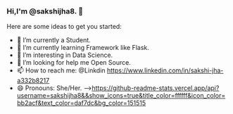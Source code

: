 ### Hi,I'm @sakshijha8. 👋

Here are some ideas to get you started:

- 🔭 I’m currently a Student.
- 🌱 I’m currently learning Framework like Flask.
- 👯 I’m interesting in Data Science.
- 🤔 I’m looking for help me Open Source.
- 📫 How to reach me: @Linkdin https://www.linkedin.com/in/sakshi-jha-a332b8217
- 😄 Pronouns: She/Her.
-->https://github-readme-stats.vercel.app/api?username=sakshijha8&&show_icons=true&title_color=ffffff&icon_color=bb2acf&text_color=daf7dc&bg_color=151515
